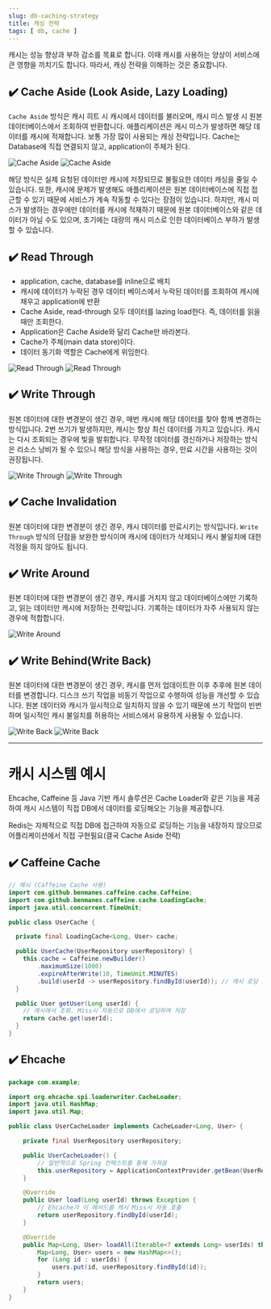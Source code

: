 ```yaml
---
slug: db-caching-strategy
title: 캐싱 전략
tags: [ db, cache ]
---
```


캐시는 성능 향상과 부하 감소를 목표로 합니다. 이때 캐시를 사용하는 양상이 서비스에 큰 영향을 끼치기도 합니다. 따라서, 캐싱 전략을 이해하는 것은 중요합니다.

## ✔️ Cache Aside (Look Aside, Lazy Loading)
`Cache Aside` 방식은 캐시 히트 시 캐시에서 데이터를 불러오며, 캐시 미스 발생 시 원본 데이터베이스에서 조회하여 반환합니다. 애플리케이션은 캐시 미스가 발생하면 해당 데이터를 캐시에 적재합니다.
보통 가장 많이 사용되는 캐싱 전략입니다. Cache는 Database에 직접 연결되지 않고, application이 주체가 된다.

![Cache Aside](img/cache-aside-1.png)
![Cache Aside](img/cache-aside-2.png)

해당 방식은 실제 요청된 데이터만 캐시에 저장되므로 불필요한 데이터 캐싱을 줄일 수 있습니다. 또한, 캐시에 문제가 발생해도 애플리케이션은 원본 데이터베이스에 직접 접근할 수 있기 때문에 서비스가 계속 작동할 수 있다는 장점이 있습니다. 하지만, 캐시 미스가 발생하는 경우에만 데이터를 캐시에 적재하기 때문에 원본 데이터베이스와 같은 데이터가 아닐 수도 있으며, 초기에는 대량의 캐시 미스로 인한 데이터베이스 부하가 발생할 수 있습니다.

## ✔️ Read Through
- application, cache, database를 inline으로 배치
- 캐시에 데이터가 누락된 경우 데이터 베이스에서 누락된 데이터를 조회하여 캐시에 채우고 application에 반환
- Cache Aside, read-through 모두 데이터를 lazing load한다. 즉, 데이터를 읽을때만 조회한다.
- Application은 Cache Aside와 달리 Cache만 바라본다.
- Cache가 주체(main data store)이다.
- 데이터 동기화 역할은 Cache에게 위임한다.

![Read Through](img/read-through-1.png)
![Read Through](img/read-through-2.png)

## ✔️ Write Through
원본 데이터에 대한 변경분이 생긴 경우, 매번 캐시에 해당 데이터를 찾아 함께 변경하는 방식입니다. 2번 쓰기가 발생하지만, 캐시는 항상 최신 데이터를 가지고 있습니다. 캐시는 다시 조회되는 경우에 빛을 발휘합니다. 무작정 데이터를 갱신하거나 저장하는 방식은 리소스 낭비가 될 수 있으니 해당 방식을 사용하는 경우, 만료 시간을 사용하는 것이 권장됩니다.

![Write Through](img/write-through-1.png)
![Write Through](img/write-through-2.png)

## ✔️ Cache Invalidation
원본 데이터에 대한 변경분이 생긴 경우, 캐시 데이터를 만료시키는 방식입니다. `Write Through` 방식의 단점을 보완한 방식이며 캐시에 데이터가 삭제되니 캐시 불일치에 대한 걱정을 하지 않아도 됩니다.

## ✔️ Write Around
원본 데이터에 대한 변경분이 생긴 경우, 캐시를 거치지 않고 데이터베이스에만 기록하고, 읽는 데이터만 캐시에 저장하는 전략입니다. 기록하는 데이터가 자주 사용되지 않는 경우에 적합합니다.

![Write Around](img/write-around.png)

## ✔️ Write Behind(Write Back)
원본 데이터에 대한 변경분이 생긴 경우, 캐시를 먼저 업데이트한 이후 추후에 원본 데이터를 변경합니다. 디스크 쓰기 작업을 비동기 작업으로 수행하여 성능을 개선할 수 있습니다. 원본 데이터와 캐시가 일시적으로 일치하지 않을 수 있기 때문에 쓰기 작업이 빈번하며 일시적인 캐시 불일치를 허용하는 서비스에서 유용하게 사용될 수 있습니다.

![Write Back](img/write-back-1.png)
![Write Back](img/write-back-2.png)

---

# 캐시 시스템 예시
Ehcache, Caffeine 등 Java 기반 캐시 솔루션은 Cache Loader와 같은 기능을 제공하여 캐시 시스템이 직접 DB에서 데이터를 로딩해오는 기능을 제공합니다.

Redis는 자체적으로 직접 DB에 접근하여 자동으로 로딩하는 기능을 내장하지 않으므로 어플리케이션에서 직접 구현필요(결국 Cache Aside 전략)

## ✔️ Caffeine Cache
```java
// 예시 (Caffeine Cache 사용)
import com.github.benmanes.caffeine.cache.Caffeine;
import com.github.benmanes.caffeine.cache.LoadingCache;
import java.util.concurrent.TimeUnit;

public class UserCache {

  private final LoadingCache<Long, User> cache;

  public UserCache(UserRepository userRepository) {
    this.cache = Caffeine.newBuilder()
        .maximumSize(1000)
        .expireAfterWrite(10, TimeUnit.MINUTES)
        .build(userId -> userRepository.findById(userId)); // 캐시 로딩 로직
  }

  public User getUser(Long userId) {
    // 캐시에서 조회. Miss시 자동으로 DB에서 로딩하여 저장
    return cache.get(userId);
  }
}
```

## ✔️ Ehcache
```java
package com.example;

import org.ehcache.spi.loaderwriter.CacheLoader;
import java.util.HashMap;
import java.util.Map;

public class UserCacheLoader implements CacheLoader<Long, User> {

    private final UserRepository userRepository;

    public UserCacheLoader() {
        // 일반적으로 Spring 컨텍스트를 통해 가져옴
        this.userRepository = ApplicationContextProvider.getBean(UserRepository.class);
    }

    @Override
    public User load(Long userId) throws Exception {
        // Ehcache가 이 메서드를 캐시 Miss시 자동 호출
        return userRepository.findById(userId);
    }

    @Override
    public Map<Long, User> loadAll(Iterable<? extends Long> userIds) throws Exception {
        Map<Long, User> users = new HashMap<>();
        for (Long id : userIds) {
            users.put(id, userRepository.findById(id));
        }
        return users;
    }
}
```